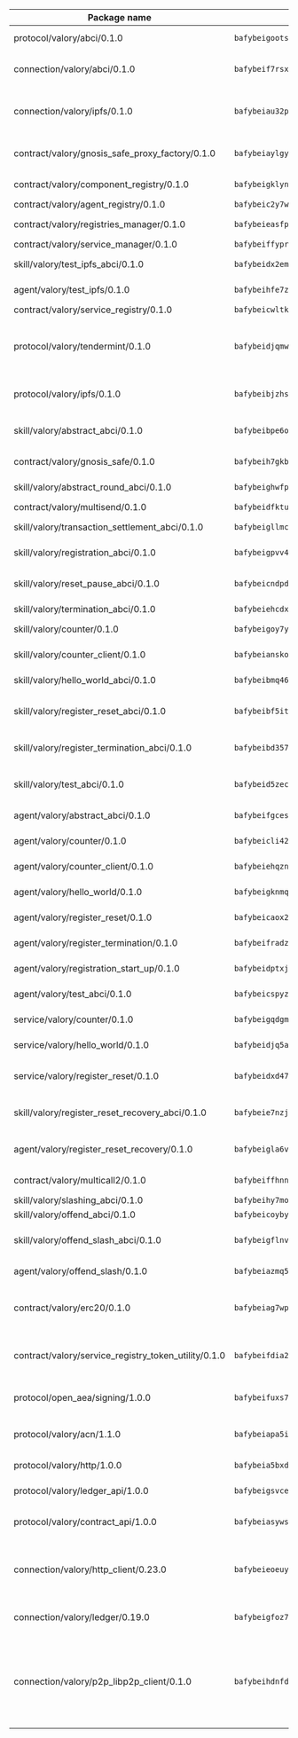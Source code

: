 | Package name                                                  | Package hash                                                  | Description                                                                                                                |
| ------------------------------------------------------------- | ------------------------------------------------------------- | -------------------------------------------------------------------------------------------------------------------------- |
| protocol/valory/abci/0.1.0                                    | `bafybeigootsvqpk6th5xpdtzanxum3earifrrezfyhylfrit7yvqdrtgpe` | A protocol for ABCI requests and responses.                                                                                |
| connection/valory/abci/0.1.0                                  | `bafybeif7rsxcw72mbzwcui3ozfaay5qnqorj5c52zedpqf56zczsxox3xe` | connection to wrap communication with an ABCI server.                                                                      |
| connection/valory/ipfs/0.1.0                                  | `bafybeiau32pzy55ta6ugl2bebevlxudal6pnlfomhplfm5mph6reaw3krq` | A connection responsible for uploading and downloading files from IPFS.                                                    |
| contract/valory/gnosis_safe_proxy_factory/0.1.0               | `bafybeiaylgywx2qtoaddokexql3d4iqfz5l7rlm5q24lzbn36we3ovfjmi` | Gnosis Safe proxy factory (GnosisSafeProxyFactory) contract                                                                |
| contract/valory/component_registry/0.1.0                      | `bafybeigklynwl3mfav5yt5zdkrqe6rukv4ygdhpdusk66ojt4jj7tunxcy` | Component registry contract                                                                                                |
| contract/valory/agent_registry/0.1.0                          | `bafybeic2y7wiyucxcpcp4ddbznmnnxyr3abq252x5fw74gcouksjzkjsje` | Agent registry contract                                                                                                    |
| contract/valory/registries_manager/0.1.0                      | `bafybeieasfphxk4kcysltjjqsro22lyrfd4kne4uzd32ificouso2kzy7y` | Registries Manager contract                                                                                                |
| contract/valory/service_manager/0.1.0                         | `bafybeiffyprzefbno5qpjzbcepbawmz3ghzi4dr7cgwbzehz53hy67vxn4` | Service Manager contract                                                                                                   |
| skill/valory/test_ipfs_abci/0.1.0                             | `bafybeidx2em2pwwrcibcwybfj2baxeyhgqeqby7bcu3jbe2vam6hlakztm` | IPFS e2e testing application.                                                                                              |
| agent/valory/test_ipfs/0.1.0                                  | `bafybeihfe7z2toy7fguuxulpk4bv5oglsxy6yxfefqtek5y3msrx3qdrsq` | Agent for testing the ABCI connection.                                                                                     |
| contract/valory/service_registry/0.1.0                        | `bafybeicwltkj7qwvp5zpsom22va2hwc6civjyglijkukj2nvvu2yslegu4` | Service Registry contract                                                                                                  |
| protocol/valory/tendermint/0.1.0                              | `bafybeidjqmwvgi4rqgp65tbkhmi45fwn2odr5ecezw6q47hwitsgyw4jpa` | A protocol for communication between two AEAs to share tendermint configuration details.                                   |
| protocol/valory/ipfs/0.1.0                                    | `bafybeibjzhsengtxfofqpxy6syamplevp35obemwfp4c5lhag3v2bvgysa` | A protocol specification for IPFS requests and responses.                                                                  |
| skill/valory/abstract_abci/0.1.0                              | `bafybeibpe6ohnm4ritfnghdtpczdqlrcwufrxr5g75inkkgazeqhonyclu` | The abci skill provides a template of an ABCI application.                                                                 |
| contract/valory/gnosis_safe/0.1.0                             | `bafybeih7gkbdtnhkc3i53mbsj7bcihqa7xau6ewsnew4kkul7phwb4ucjm` | Gnosis Safe (GnosisSafeL2) contract                                                                                        |
| skill/valory/abstract_round_abci/0.1.0                        | `bafybeighwfp6ri64p72x2x525ewdriloq6qoinekmhlmgfq3gsnzr67rre` | abstract round-based ABCI application                                                                                      |
| contract/valory/multisend/0.1.0                               | `bafybeidfktuprydtmi4umolfles5qaf7s3t26puvvs44hvkq6uwwr3ia3a` | MultiSend contract                                                                                                         |
| skill/valory/transaction_settlement_abci/0.1.0                | `bafybeigllmcjijmwdvjcezion2mhjuzavrvcpyllulvtg4z2ac7cecg54y` | ABCI application for transaction settlement.                                                                               |
| skill/valory/registration_abci/0.1.0                          | `bafybeigpvv4vce5faliomugawl7si7mnkv5uner5o46tkey54o6m4ld2m4` | ABCI application for common apps.                                                                                          |
| skill/valory/reset_pause_abci/0.1.0                           | `bafybeicndpdndk65aurma4zbu2eigmr5gge4r5wk4vxcn7ctgdty4u3cra` | ABCI application for resetting and pausing app executions.                                                                 |
| skill/valory/termination_abci/0.1.0                           | `bafybeiehcdxe63d5gbbqplfe3wnnaxof4s74lqt5urxnfm2gvjgicpwzuq` | Termination skill.                                                                                                         |
| skill/valory/counter/0.1.0                                    | `bafybeigoy7ykp2rei6nnenh4aghkbx5xztspb5dfcsoeypljregrwrtpwi` | The ABCI Counter application example.                                                                                      |
| skill/valory/counter_client/0.1.0                             | `bafybeianskoghhdffn4wqquup3rtziefq6jareutugb6a5zkbvuvctgk3i` | A client for the ABCI counter application.                                                                                 |
| skill/valory/hello_world_abci/0.1.0                           | `bafybeibmq464g5st24sx5cfroyrpix2kfwcuh3p54btka6p72rtx7ccaaq` | Hello World ABCI application.                                                                                              |
| skill/valory/register_reset_abci/0.1.0                        | `bafybeibf5itfbrhxu7u7kybbjdtepodvzgpfeitiznn6yw4rwvvada4pzi` | ABCI application for dummy skill that registers and resets                                                                 |
| skill/valory/register_termination_abci/0.1.0                  | `bafybeibd357cg7uqbgz7j7sbqjzxizlpqrz5is3z56sc3yiuyqthuoycmq` | ABCI application for dummy skill that registers and resets                                                                 |
| skill/valory/test_abci/0.1.0                                  | `bafybeid5zeczio5vnejrqr6xapzhkt4ymaw2r4me3ohnks5j56gjbw7the` | ABCI application for testing the ABCI connection.                                                                          |
| agent/valory/abstract_abci/0.1.0                              | `bafybeifgcesvothzojs4rs32v7igmxnxurnbk7a5oo64ltrrvktfxgkmte` | The abstract ABCI AEA - for testing purposes only.                                                                         |
| agent/valory/counter/0.1.0                                    | `bafybeicli42c3ruqqcrypqnkhrae4hwfjvyaz3v3hjwddyesl5yzmsmfvu` | The ABCI Counter example as an AEA                                                                                         |
| agent/valory/counter_client/0.1.0                             | `bafybeiehqzno2htmg37mwcdaifptslsz2zpjwptq33gpdegpuaxknpoxza` | The ABCI Counter example as an AEA                                                                                         |
| agent/valory/hello_world/0.1.0                                | `bafybeigknmqn67ls4pyhk5zhaxd6lrphbuahroqdgcpdi4vowaunak3lkq` | Hello World ABCI example.                                                                                                  |
| agent/valory/register_reset/0.1.0                             | `bafybeicaox2ll7pgqu6rh6xjtgq3c4rjda44rpgrvrxpinnxh6xhkxuhyu` | Register reset to replicate Tendermint issue.                                                                              |
| agent/valory/register_termination/0.1.0                       | `bafybeifradzkgrjbkw7mkl2r7jeqa4joja7yqbj4emut4wdwmacmcifyfa` | Register terminate to test the termination feature.                                                                        |
| agent/valory/registration_start_up/0.1.0                      | `bafybeidptxjbs6w2ycg54om3lewmyjxdclb74pfjgsmptqlkbpijbekhf4` | Registration start-up ABCI example.                                                                                        |
| agent/valory/test_abci/0.1.0                                  | `bafybeicspyzun4mfnoy5okfyukhhfmzxak3ujzbfeze6lpongqerihrjmi` | Agent for testing the ABCI connection.                                                                                     |
| service/valory/counter/0.1.0                                  | `bafybeigqdgmqtxj37ycywyyyebwaqrea6mbgrzribadmwysdvrgucp5ida` | A set of agents incrementing a counter                                                                                     |
| service/valory/hello_world/0.1.0                              | `bafybeidjq5akkw6h7jp66ssox564wejbp4622m2e5rnpzrakjmmrl3flga` | A simple demonstration of a simple ABCI application                                                                        |
| service/valory/register_reset/0.1.0                           | `bafybeidxd47wyxmchngfkjl4n5hkxjnapsnve477nwx7etvtjizzrjqywm` | Test and debug tendermint reset mechanism.                                                                                 |
| skill/valory/register_reset_recovery_abci/0.1.0               | `bafybeie7nzjif2e7eu2dwcbutfp3zbs3h76hnwi7d2oa55c76f7r2wv42a` | ABCI application for dummy skill that registers and resets                                                                 |
| agent/valory/register_reset_recovery/0.1.0                    | `bafybeigla6vuzeyfabbvorvcspaiupqmycmtgevw5o64sphzuboo3j3tgi` | Agent to showcase hard reset as a recovery mechanism.                                                                      |
| contract/valory/multicall2/0.1.0                              | `bafybeiffhnnk3ibb3z53jxg4rfwcgjl657f56v3ld4rgafgavxxys3h74y` | The MakerDAO multicall2 contract.                                                                                          |
| skill/valory/slashing_abci/0.1.0                              | `bafybeihy7mo3l6jzmeonutwikpanowpj3gcmtyap6bzqwac267ez7haex4` | Slashing skill.                                                                                                            |
| skill/valory/offend_abci/0.1.0                                | `bafybeicoybytl5bury2hozum2miubxbmgtg7u7dilagryqxr7n5mr4vi6a` | Offend ABCI application.                                                                                                   |
| skill/valory/offend_slash_abci/0.1.0                          | `bafybeigflnvh5ubygbq5y3g2kly2ujgq566bodczrk4b7sy3i4s6vn7ssm` | ABCI application used in order to test the slashing abci                                                                   |
| agent/valory/offend_slash/0.1.0                               | `bafybeiazmq5tf4wfdd35wi5zv42e4fe3qq3c4pgkuvdaasvoxynvnmk4qu` | Offend and slash to test the slashing feature.                                                                             |
| contract/valory/erc20/0.1.0                                   | `bafybeiag7wpfri44bwrx26374mnxyglmwxod6gu37foqkvloqr7oeldlgu` | The scaffold contract scaffolds a contract to be implemented by the developer.                                             |
| contract/valory/service_registry_token_utility/0.1.0          | `bafybeifdia2y5546tvk6xzxeaqzf2n5n7dutj2hdzbgenxohaqhjtnjqm4` | The scaffold contract scaffolds a contract to be implemented by the developer.                                             |
| protocol/open_aea/signing/1.0.0                               | `bafybeifuxs7gdg2okbn7uofymenjlmnih2wxwkym44lsgwmklgwuckxm2m` | A protocol for communication between skills and decision maker.                                                            |
| protocol/valory/acn/1.1.0                                     | `bafybeiapa5ilsobggnspoqhspftwolrx52udrwmaxdxgrk26heuvl4oooa` | The protocol used for envelope delivery on the ACN.                                                                        |
| protocol/valory/http/1.0.0                                    | `bafybeia5bxdua2i6chw6pg47bvoljzcpuqxzy4rdrorbdmcbnwmnfdobtu` | A protocol for HTTP requests and responses.                                                                                |
| protocol/valory/ledger_api/1.0.0                              | `bafybeigsvceac33asd6ecbqev34meyyjwu3rangenv6xp5rkxyz4krvcby` | A protocol for ledger APIs requests and responses.                                                                         |
| protocol/valory/contract_api/1.0.0                            | `bafybeiasywsvax45qmugus5kxogejj66c5taen27h4voriodz7rgushtqa` | A protocol for contract APIs requests and responses.                                                                       |
| connection/valory/http_client/0.23.0                          | `bafybeieoeuy4brzimtnubmokwirhrx27ezls6cdnl5qik4rkykfle3nn2y` | The HTTP_client connection that wraps a web-based client connecting to a RESTful API specification.                        |
| connection/valory/ledger/0.19.0                               | `bafybeigfoz7d7si7s4jehvloq2zmiiocpbxcaathl3bxkyarxoerxq7g3a` | A connection to interact with any ledger API and contract API.                                                             |
| connection/valory/p2p_libp2p_client/0.1.0                     | `bafybeihdnfdth3qgltefgrem7xyi4b3ejzaz67xglm2hbma2rfvpl2annq` | The libp2p client connection implements a tcp connection to a running libp2p node as a traffic delegate to send/receive envelopes to/from agents in the DHT. |
